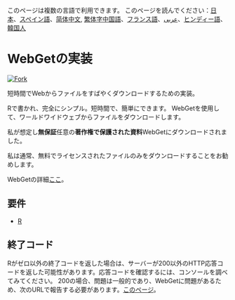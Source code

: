 <!-- # WebGet  [![GitHub forks](https://img.shields.io/github/forks/Tyler887/WebGet?label=Fork&style=social)](https://github.com/Tyler887/WebGet/fork)  The implementation to download files from the Web, in a short time.  Written in R, complete simple. It takes a short time, simply good. Use WebGet to retrieve files from the world wide web.    I assume **no warranty** for any **copyrighted material** downloaded on WebGet. I usally recommend downloading freely licensed files only. <br />https://github.com?Tyler887/WebGet/commit/main/ -->

このページは複数の言語で利用できます。
このページを読んでください：[日本](README.ja.md)、[スペイン語](README.es.md)、[简体中文](README.zh-CN.md), [繁体字中国語](README.zh-TW.md)、[フランス語](README.fr.md)、[عربى](README.ar.md)、[ヒンディー語](README.hi.md)、[韓国人](README.ko.md)

# WebGetの実装

[![Fork](https://img.shields.io/github/forks/Tyler887/WebGet?label=Fork&style=social)](https://github.com/Tyler887/WebGet/fork)

短時間でWebからファイルをすばやくダウンロードするための実装。

Rで書かれ、完全にシンプル。短時間で、簡単にできます。 WebGetを使用して、ワールドワイドウェブからファイルをダウンロードします。

私が想定し**無保証**任意の**著作権で保護された資料**WebGetにダウンロードされました。

私は通常、無料でライセンスされたファイルのみをダウンロードすることをお勧めします。

WebGetの詳細[ここ](https://github.com/Tyler887/WebGet/wiki/WebGet)。

## 要件

-   [R](https://r-project.org)

## 終了コード

Rがゼロ以外の終了コードを返した場合は、サーバーが200以外のHTTP応答コードを返した可能性があります。応答コードを確認するには、コンソールを調べてみてください。 200の場合、問題は一般的であり、WebGetに問題があるため、次のURLで報告する必要があります。[このページ](https://github.com/Tyler887/WebGet/issues)。
